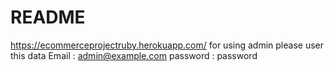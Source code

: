 # README
https://ecommerceprojectruby.herokuapp.com/
for using admin please user this data
Email : admin@example.com
password : password
